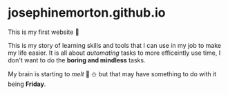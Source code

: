 # josephinemorton.github.io

This is my first website :tada:

This is my story of learning skills and tools that I can use in my job to make my life easier. It is all about *automating* tasks to more efficeintly use time, I don't want to do the **boring and mindless** tasks.

My brain is starting to *melt* :icecream: :snowman: but that may have something to do with it being **Friday**. 

